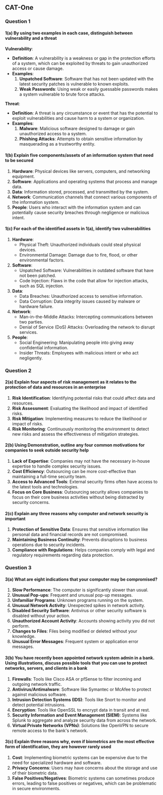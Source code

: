 #

## CAT-One

### Question 1

#### 1(a) By using two examples in each case, distinguish between vulnerability and a threat

**Vulnerability**:

- **Definition**: A vulnerability is a weakness or gap in the protection efforts of a system, which can be exploited by threats to gain unauthorized access or cause damage.
- **Examples**:
  1. **Unpatched Software**: Software that has not been updated with the latest security patches is vulnerable to known exploits.
  2. **Weak Passwords**: Using weak or easily guessable passwords makes a system vulnerable to brute force attacks.

**Threat**:

- **Definition**: A threat is any circumstance or event that has the potential to exploit vulnerabilities and cause harm to a system or organization.
- **Examples**:
  1. **Malware**: Malicious software designed to damage or gain unauthorized access to a system.
  2. **Phishing Attacks**: Attempts to obtain sensitive information by masquerading as a trustworthy entity.

#### 1(b) Explain five components/assets of an information system that need to be secured

1. **Hardware**: Physical devices like servers, computers, and networking equipment.
2. **Software**: Applications and operating systems that process and manage data.
3. **Data**: Information stored, processed, and transmitted by the system.
4. **Network**: Communication channels that connect various components of the information system.
5. **People**: Users who interact with the information system and can potentially cause security breaches through negligence or malicious intent.

#### 1(c) For each of the identified assets in 1(a), identify two vulnerabilities

1. **Hardware**:
   - Physical Theft: Unauthorized individuals could steal physical devices.
   - Environmental Damage: Damage due to fire, flood, or other environmental factors.
2. **Software**:
   - Unpatched Software: Vulnerabilities in outdated software that have not been patched.
   - Code Injection: Flaws in the code that allow for injection attacks, such as SQL injection.
3. **Data**:
   - Data Breaches: Unauthorized access to sensitive information.
   - Data Corruption: Data integrity issues caused by malware or hardware failure.
4. **Network**:
   - Man-in-the-Middle Attacks: Intercepting communications between two parties.
   - Denial of Service (DoS) Attacks: Overloading the network to disrupt services.
5. **People**:
   - Social Engineering: Manipulating people into giving away confidential information.
   - Insider Threats: Employees with malicious intent or who act negligently.

### Question 2

#### 2(a) Explain four aspects of risk management as it relates to the protection of data and resources in an enterprise

1. **Risk Identification**: Identifying potential risks that could affect data and resources.
2. **Risk Assessment**: Evaluating the likelihood and impact of identified risks.
3. **Risk Mitigation**: Implementing measures to reduce the likelihood or impact of risks.
4. **Risk Monitoring**: Continuously monitoring the environment to detect new risks and assess the effectiveness of mitigation strategies.

#### 2(b) Using Demonstration, outline any four common motivations for companies to seek outside security help

1. **Lack of Expertise**: Companies may not have the necessary in-house expertise to handle complex security issues.
2. **Cost Efficiency**: Outsourcing can be more cost-effective than maintaining a full-time security team.
3. **Access to Advanced Tools**: External security firms often have access to the latest tools and technologies.
4. **Focus on Core Business**: Outsourcing security allows companies to focus on their core business activities without being distracted by security concerns.

#### 2(c) Explain any three reasons why computer and network security is important

1. **Protection of Sensitive Data**: Ensures that sensitive information like personal data and financial records are not compromised.
2. **Maintaining Business Continuity**: Prevents disruptions to business operations due to security incidents.
3. **Compliance with Regulations**: Helps companies comply with legal and regulatory requirements regarding data protection.

### Question 3

#### 3(a) What are eight indications that your computer may be compromised?

1. **Slow Performance**: The computer is significantly slower than usual.
2. **Unusual Pop-ups**: Frequent and unusual pop-up messages.
3. **Unfamiliar Programs**: Unknown programs running on the system.
4. **Unusual Network Activity**: Unexpected spikes in network activity.
5. **Disabled Security Software**: Antivirus or other security software is disabled without your action.
6. **Unauthorized Account Activity**: Accounts showing activity you did not perform.
7. **Changes to Files**: Files being modified or deleted without your knowledge.
8. **Unusual Error Messages**: Frequent system or application error messages.

#### 3(b) You have recently been appointed network system admin in a bank. Using illustrations, discuss possible tools that you can use to protect networks, servers, and clients in a bank

1. **Firewalls**: Tools like Cisco ASA or pfSense to filter incoming and outgoing network traffic.
2. **Antivirus/Antimalware**: Software like Symantec or McAfee to protect against malicious software.
3. **Intrusion Detection Systems (IDS)**: Tools like Snort to monitor and detect potential intrusions.
4. **Encryption**: Tools like OpenSSL to encrypt data in transit and at rest.
5. **Security Information and Event Management (SIEM)**: Systems like Splunk to aggregate and analyze security data from across the network.
6. **Virtual Private Networks (VPNs)**: Solutions like OpenVPN to secure remote access to the bank's network.

#### 3(c) Explain three reasons why, even if biometrics are the most effective form of identification, they are however rarely used

1. **Cost**: Implementing biometric systems can be expensive due to the need for specialized hardware and software.
2. **Privacy Concerns**: Users may have concerns about the storage and use of their biometric data.
3. **False Positives/Negatives**: Biometric systems can sometimes produce errors, leading to false positives or negatives, which can be problematic in secure environments.
